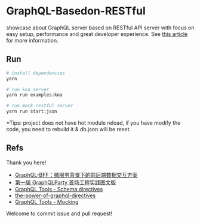 # GraphQL-Basedon-RESTful

showcase about GraphQL server based on RESTful API server with focus on easy setup, performance and great developer experience. See [this article](https://zhuanlan.zhihu.com/p/78962152) for more information.

## Run

```bash
# install dependencies
yarn

# run koa server
yarn run examples:koa

# run mock restful server
yarn run start:json
```

*Tips: project does not have hot module reload, if you have modify the code, you need to rebuild it & db.json will be reset.

## Refs

Thank you here!

- [GraphQL-BFF：微服务背景下的前后端数据交互方案](https://zhuanlan.zhihu.com/p/75241522)
- [第一届 GraphQLParty 首场工程实践图文版](https://zhuanlan.zhihu.com/p/38283930)
- [GraphQL Tools - Schema directives](https://www.apollographql.com/docs/graphql-tools/schema-directives/)
- [the-power-of-graphql-directives](https://callstack.com/blog/the-power-of-graphql-directives/)
- [GraphQL Tools - Mocking](https://www.apollographql.com/docs/graphql-tools/mocking/)

Welcome to commit issue and pull request!
